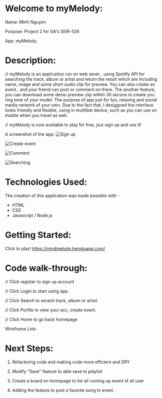 

Welcome to myMelody:
======================================

Name: Minh Nguyen 

Purpose: Project 2 for GA's SEIR-526

App: myMelody


Description:
======================================

// myMelody is an application run on web sever , using Spotify API for searching the track, album or artist and return the result which are including name, image and some short audio clip for preview. You can also create an event , and your friend can post or comment on there. The another feature, you can download some demo preview clip within 30 secons to create you ring tone of your model. The purpose of app just for fun, relaxing and social media network of your own. Due to the fact that, I desiggned the interface looks friendly and flexible, using in muiltible device, such as you can use on mobile when you travel as well.

// myMelody is now available to play for free, jsut sign up and use it!

A screenshot of the app:
   ![Sign up](https://i.imgur.com/tw2Cykh.png)
   
   ![Create event](https://i.imgur.com/GsZWbhR.png)
   
   ![Comment](https://i.imgur.com/RDSC4RR.png)
   
   ![Searching](https://i.imgur.com/I7ZdaiB.png)


Technologies Used:
======================================

The creation of this application was made possible with - 

 - HTML
 - CSS
 - Javascript / Node.js


Getting Started:
=================

Click to play!
https://mindmelody.herokuapp.com/


Code walk-through:
======================================

// Click register to sign up account

// Click Login to start using app.

// Click Search to serach track, album or artist.

// Click Porfile to view your acc, create event. 

// Click Home to go back homepage

Wireframe Link:



Next Steps:
======================================

1. Refactoring code and making code more efficient and DRY

2. Modify "Save" feature to able save to playlist

3. Create a board on homepage to list all coming up event of all user

4. Adding the feature to post a favorite song to event. 
